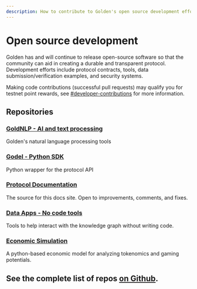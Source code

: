 ```yaml
---
description: How to contribute to Golden's open source development efforts.
---
```


# Open source development

Golden has and will continue to release open-source software so that the community can aid in creating a durable and transparent protocol. Development efforts include protocol contracts, tools, data submission/verification examples, and security systems.&#x20;

Making code contributions (successful pull requests) may qualify you for testnet point rewards, see [#developer-contributions](incentivized-testnet-activities/#developer-contributions "mention") for more information.&#x20;

## Repositories &#x20;

### [GoldNLP - AI and text processing](https://github.com/goldenrecursion/goldnlp)

Golden's natural language processing tools

### [Godel - Python SDK](https://github.com/goldenrecursion/godel)

Python wrapper for the protocol API

### [Protocol Documentation](https://github.com/goldenrecursion/protocol-docs)

The source for this docs site. Open to improvements, comments, and fixes. &#x20;

### [Data Apps - No code tools](https://github.com/goldenrecursion/data-apps)

Tools to help interact with the knowledge graph without writing code.&#x20;

### [Economic Simulation](https://github.com/goldenrecursion/simulation)

A python-based economic model for analyzing tokenomics and gaming potentials.



## See the complete list of repos [on Github](https://github.com/goldenrecursion).&#x20;

##
